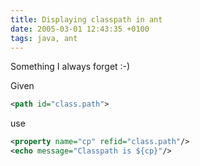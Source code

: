 ```yaml
---
title: Displaying classpath in ant
date: 2005-03-01 12:43:35 +0100
tags: java, ant
---
```


Something I always forget :-)

Given

```xml
<path id="class.path">
```

use

```xml
<property name="cp" refid="class.path"/>
<echo message="Classpath is ${cp}"/>
```
